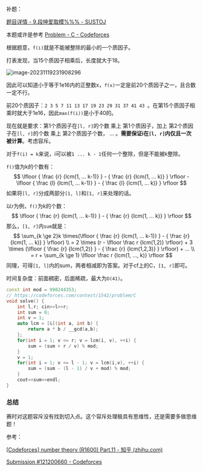 补题：

[题目详情 - 9.段坤爱取模%%% - SUSTOJ](https://sustoj.com/p/FC9)

本题或许是参考 [Problem - C - Codeforces](https://codeforces.com/contest/1542/problem/C)

根据题意，`f(i)`就是不能被整除的最小的一个质因子。

打表发现，当15个质因子相乘后，长度就大于18。

![image-20231119231908296](https://cdn.789ak.com/img/image-20231119231908296.png)

因此可以知道小于等于1e16内的正整数x，`f(x)`一定是前20个质因子之一，且合数一定不行。

前20个质因子：`2 3 5 7 11 13 17 19 23 29 31 37 41 43 `。在第15个质因子相乘时就大于1e16，因此`max(f(i))`是小于40的。

现在就是要求：第1个质因子在`[l, r]`的个数 乘上 第1个质因子，加上 第2个质因子在`[l, r]`的个数 乘上 第2个质因子个数， ... 。**需要保证i在`[l, r]`内仅且一次被计算**。考虑容斥。

对于`f(i) = k`来说，i可以被`1 ... k - 1`任何一个整除，但是不能被k整除。

`f()`值为k的个数有：
$$
\lfloor { \frac {r} {lcm(1, ... k-1)} }  -  { \frac {r} {lcm(1, ... k)} } \rfloor - \lfloor { \frac {l} {lcm(1, ... k-1)} }  -  { \frac {l} {lcm(1, ... k)} } \rfloor
$$
如果将`[l, r]`分成两部分`[1, l]`和`[1, r]`来处理的话。

以r为例，`f()`为k的个数：
$$
\lfloor { \frac {r} {lcm(1, ... k-1)} }  -  { \frac {r} {lcm(1, ... k)} } \rfloor
$$
那么，`[1, r]`内`sum`就是：
$$
\sum_{k \ge 2}k \times(\lfloor { \frac {r} {lcm(1, ... k-1)} }  -  { \frac {r} {lcm(1, ... k)} } \rfloor) \\
= 2 \times (r - \lfloor \frac r {lcm(1,2)} \rfloor) + 3 \times (\lfloor { \frac {r} {lcm(1,2)} }  -  { \frac {r} {lcm(1,2,3)} } \rfloor) + ... \\
= r + \sum_{k \ge 1} \lfloor \frac r {lcm(1, ..., k)} \rfloor
$$
同理，可得`[1, l]`内的sum，两者相减即为答案。对于cf上的C，`[1, r]`即可。

时间复杂度：前面稠密，后面稀疏，最大为`O(41)`。

```cpp
const int mod = 998244353;
// https://codeforces.com/contest/1542/problem/C
void solve() {
	int l,r; cin>>l>>r;
	int sum = 0;
	int v = 1;
    auto lcm = [&](int a, int b) {
        return a * b / __gcd(a,b);
    };
	for(int i = 1; v <= r; v = lcm(i, v), ++i) {
		sum = (sum + r / v) % mod;
	}
	v = 1;
	for(int i = 1; v <= l - 1; v = lcm(i,v), ++i) {
		sum = (sum - (l - 1) / v + mod) % mod;
	}
	cout<<sum<<endl;
}
```



### 总结

赛时对这题容斥没有找到切入点。这个容斥处理极具有思维性，还是需要多做思维题！





参考：

[[Codeforces\] number theory (R1600) Part.11 - 知乎 (zhihu.com)](https://zhuanlan.zhihu.com/p/570082222)

[Submission #121200660 - Codeforces](https://codeforces.com/contest/1542/submission/121200660)